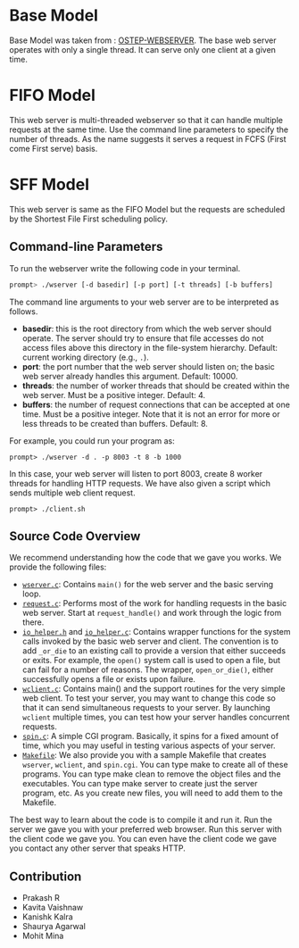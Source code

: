 # Base Model

Base Model was taken from : [OSTEP-WEBSERVER](https://github.com/remzi-arpacidusseau/ostep-projects/tree/master/concurrency-webserver). The base web server operates with only a single thread. It can serve only one client at a given time.

# FIFO Model

This web server is multi-threaded webserver so that it can handle multiple requests at the same time. Use the command line parameters to specify the number of threads. As the name suggests it serves a request in FCFS (First come First serve) basis.

# SFF Model

This web server is same as the FIFO Model but the requests are scheduled by the Shortest File First scheduling policy.

## Command-line Parameters

To run the webserver write the following code in your terminal.

```sh
prompt> ./wserver [-d basedir] [-p port] [-t threads] [-b buffers]
```

The command line arguments to your web server are to be interpreted as
follows.

- **basedir**: this is the root directory from which the web server should
  operate. The server should try to ensure that file accesses do not access
  files above this directory in the file-system hierarchy. Default: current
  working directory (e.g., `.`).
- **port**: the port number that the web server should listen on; the basic web
  server already handles this argument. Default: 10000.
- **threads**: the number of worker threads that should be created within the web
  server. Must be a positive integer. Default: 4.
- **buffers**: the number of request connections that can be accepted at one time. Must be a positive integer. Note that it is not an error for more or less threads to be created than buffers. Default: 8.

For example, you could run your program as:
```
prompt> ./wserver -d . -p 8003 -t 8 -b 1000
```

In this case, your web server will listen to port 8003, create 8 worker threads for
handling HTTP requests. We have also given a script which sends multiple web client request.
```
prompt> ./client.sh
```

## Source Code Overview

We recommend understanding how the code that we gave you works.  We provide
the following files:

- [`wserver.c`](https://github.com/delta-ng/Concurrent-Webserver/FIFO/wserver.c): Contains `main()` for the web server and the basic serving loop.
- [`request.c`](https://github.com/delta-ng/Concurrent-Webserver/FIFO/request.c): Performs most of the work for handling requests in the basic
  web server. Start at `request_handle()` and work through the logic from
  there. 
- [`io_helper.h`](https://github.com/delta-ng/Concurrent-Webserver/FIFO/io_helper.h) and [`io_helper.c`](https://github.com/delta-ng/Concurrent-Webserver/FIFO/io_helper.c): Contains wrapper functions for the system calls invoked by
  the basic web server and client. The convention is to add `_or_die` to an
  existing call to provide a version that either succeeds or exits. For
  example, the `open()` system call is used to open a file, but can fail for a
  number of reasons. The wrapper, `open_or_die()`, either successfully opens a
  file or exists upon failure. 
- [`wclient.c`](https://github.com/delta-ng/Concurrent-Webserver/FIFO/wclient.c): Contains main() and the support routines for the very simple
  web client. To test your server, you may want to change this code so that it
  can send simultaneous requests to your server. By launching `wclient`
  multiple times, you can test how your server handles concurrent requests.
- [`spin.c`](https://github.com/delta-ng/Concurrent-Webserver/FIFO/spin.c): A simple CGI program. Basically, it spins for a fixed amount
  of time, which you may useful in testing various aspects of your server.  
- [`Makefile`](https://github.com/delta-ng/Concurrent-Webserver/FIFO/Makefile): We also provide you with a sample Makefile that creates
  `wserver`, `wclient`, and `spin.cgi`. You can type make to create all of 
  these programs. You can type make clean to remove the object files and the
  executables. You can type make server to create just the server program,
  etc. As you create new files, you will need to add them to the Makefile.

The best way to learn about the code is to compile it and run it. Run the
server we gave you with your preferred web browser. Run this server with the
client code we gave you. You can even have the client code we gave you contact
any other server that speaks HTTP.

## Contribution
* Prakash R
* Kavita Vaishnaw
* Kanishk Kalra 
* Shaurya Agarwal 
* Mohit Mina


